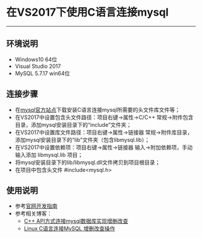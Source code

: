 # 在VS2017下使用C语言连接mysql
---
## 环境说明
* Windows10 64位
* Visual Studio 2017
* MySQL 5.7.17 win64位

## 连接步骤
* 在[mysql官方站点](https://dev.mysql.com/downloads/connector/c/)下载安装C语言连接mysql所需要的头文件库文件等；
* 在VS2017中设置包含头文件路径：项目右键->属性->C/C++ 常规->附件包含目录，添加mysql安装目录下的“include”文件夹；
* 在VS2017中设置库文件路径：项目右键->属性->链接器 常规->附件库目录，添加mysql安装目录下的“lib”文件夹（包含libmysql.lib）；
* 在VS2017中设置依赖项：项目右键->属性->链接器 输入->附加依赖项，手动输入添加 libmysql.lib 项目；
* 将mysql安装目录下的lib/libmysql.dll文件拷贝到项目根目录；
* 在项目中包含头文件 #include<mysql.h>

## 使用说明
* 参考[官网开发指南](https://dev.mysql.com/doc/refman/5.7/en/c-api.html) 
* 参考相关博客：
	* [C++ API方式连接mysql数据库实现增删改查](http://blog.csdn.net/android_lover2014/article/details/52760717)
	* [Linux C语言连接MySQL 增删改查操作](http://asyty.iteye.com/blog/1447092)